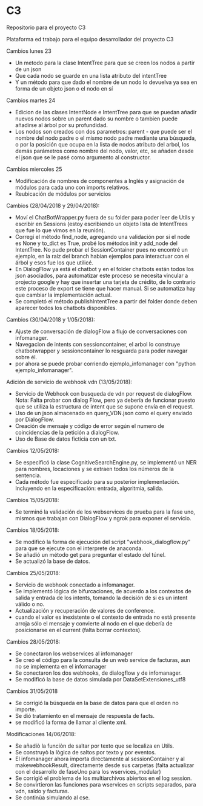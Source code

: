 # C3
Repositorio para el proyecto C3

Plataforma ed trabajo para el equipo desarrollador del proyecto C3

Cambios lunes 23
- Un metodo para la clase IntentTree para que se creen los nodos a partir de un json
- Que cada nodo se guarde en una lista atributo del intentTree
- Y un método para que dado el nombre de un nodo lo devuelva ya sea en forma de un objeto json o el nodo en sí

Cambios martes 24
- Edicion de las clases IntentNode e IntentTree para que se puedan añadir nuevos nodos sobre un parent dado su nombre o tambien puede añadirse al árbol por su profundidad.
- Los nodos son creados con dos parametros: parent - que puede ser el nombre del nodo padre o el mismo nodo padre mediante una búsqueda, o por la posición que ocupa en la lista de nodos atributo del arbol, los demás parámetros como nombre del nodo, valor, etc, se añaden desde el json que se le pasé como argumento al constructor.

Cambios miercoles 25
- Modificación de nombres de componentes a Inglés y asignación de módulos para cada uno con imports relativos.
- Reubicación de módulos por servicios

Cambios (28/04/2018 y 29/04/2018):
- Moví el ChatBotWrapper.py fuera de su folder para poder leer de Utils y escribir en Sessions (estoy escribiendo un objeto lista de IntentTrees que fue lo que vimos en la reunión).
- Corregí el método find_node, agregando una validación por si el node es None y to_dict es True, probé los métodos init y add_node del IntentTree. No pude probar el SessionContainer pues no encontré un ejemplo, en la raíz del branch habían ejemplos para interactuar con el árbol y esos fue los que utilicé.
- En DialogFlow ya está el chatbot y en el folder chatbots están todos los json asociados, para automatizar este proceso se necesita vincular a projecto google y hay que insertar una tarjeta de crédito, de lo contrario este proceso de export se tiene que hacer manual. Si se automatiza hay que cambiar la implementación actual.
- Se completó el método publishIntentTree a partir del folder donde deben aparecer todos los chatbots disponibles.

Cambios (30/04/2018 y 1/05/2018):
- Ajuste de conversación de dialogFlow a flujo de conversaciones con infomanager.
- Navegacion de intents con sessioncontainer, el arbol lo construye chatbotwrapper y sessioncontainer lo resguarda para poder navegar sobre él.
- por ahora se puede probar corriendo ejemplo_infomanager con "python ejemplo_infomanager".

Adición de servicio de webhook vdn (13/05/2018):
- Servicio de Webhook con busqueda de vdn por request de dialogFlow. Nota: Falta probar con dialog Flow, pero ya debería de funcionar puesto que se utiliza la estructura de intent que se supone envía en el request.
- Uso de un json almacenado en query_VDN.json como el query enviado por DialogFlow.
- Creación de mensaje y código de error según el numero de coincidencias de la petición a dialogFlow.
- Uso de Base de datos ficticia con un txt.

Cambios 12/05/2018:
- Se especificó la clase CognitiveSearchEngine.py, se implementó un NER para nombres, locaciones y se extraen todos los números de la sentencia.
- Cada método fue especificado para su posterior implementación. Incluyendo en la especificación: entrada, algoritmia, salida.

Cambios 15/05/2018:
- Se terminó la validación de los webservices de prueba para la fase uno, mismos que trabajan con DialogFlow y ngrok para exponer el servicio.

Cambios 18/05/2018:
- Se modificó la forma de ejecución del script "webhook_dialogflow.py" para que se ejecute con el interprete de anaconda.
- Se añadió un método get para preguntar el estado del túnel.
- Se actualizó la base de datos.

Cambios 25/05/2018:
- Servicio de webhook conectado a infomanager.
- Se implementó lógica de bifurcaciones, de acuerdo a los contextos de salida y entrada de los intents, tomando la decisión de si es un intent válido o no.
- Actualización y recuperación de valores de conference.
- cuando el valor es inexistente o el contexto de entrada no está presente arroja sólo el mensaje y convierte al nodo en el que debería de posicionarse en el current (falta borrar contextos).

Cambios 28/05/2018:
- Se conectaron los webservices al infomanager
- Se creó el código para la consulta de un web service de facturas, aun no se implementa en el infomanager
- Se conectaron los dos webhooks, de dialogflow y de infomanager.
- Se modificó la base de datos simulada por DataSetExtensiones_utf8

Cambios 31/05/2018
- Se corrigió la búsqueda en la base de datos para que el orden no importe.
- Se dió tratamiento en el mensaje de respuesta de facts.
- se modificó la forma de llamar al cliente xml.

Modificaciones 14/06/2018:
- Se añadiò la funciòn de saltar por texto que se localiza en Utils.
- Se construyò la lògica de saltos por texto y por eventos.
- El infomanager ahora importa directamente al sessionContainer y al makewebhookResult, directamente desde sus carpetas (falta actualizar con el desarrollo de faseUno para los wservices_modular)
- Se corrigió el problema de los multiarchivos abiertos en el log session.
- Se convirtieron las funciones para wservices en scripts separados, para vdn, saldo y facturas.
- Se continùa simulando al cse.
